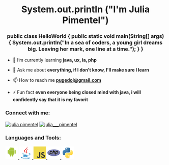 <h1 align="center">System.out.println ("I'm Julia Pimentel")</h1>
<h3 align="center">public class HelloWorld {
    public static void main(String[] args) {
        System.out.println("In a sea of coders, a young girl dreams big. Leaving her mark, one line at a time.");
    }
}
</h3>

- 🌱 I’m currently learning **java, ux, ia, php**

- 💬 Ask me about **everything, if I don't know, I'll make sure I learn**

- 📫 How to reach me **pugedoj@gmail.com**

- ⚡ Fun fact **even everyone being closed mind with java, i will confidently say that it is my favorit**

<h3 align="left">Connect with me:</h3>
<p align="left">
<a href="https://linkedin.com/in/julia pimentel" target="blank"><img align="center" src="https://raw.githubusercontent.com/rahuldkjain/github-profile-readme-generator/master/src/images/icons/Social/linked-in-alt.svg" alt="julia pimentel" height="30" width="40" /></a>
<a href="https://instagram.com/julia___pimentel" target="blank"><img align="center" src="https://raw.githubusercontent.com/rahuldkjain/github-profile-readme-generator/master/src/images/icons/Social/instagram.svg" alt="julia___pimentel" height="30" width="40" /></a>
</p>

<h3 align="left">Languages and Tools:</h3>
<p align="left"> <a href="https://developer.android.com" target="_blank" rel="noreferrer"> <img src="https://raw.githubusercontent.com/devicons/devicon/master/icons/android/android-original-wordmark.svg" alt="android" width="40" height="40"/> </a> <a href="https://www.java.com" target="_blank" rel="noreferrer"> <img src="https://raw.githubusercontent.com/devicons/devicon/master/icons/java/java-original.svg" alt="java" width="40" height="40"/> </a> <a href="https://developer.mozilla.org/en-US/docs/Web/JavaScript" target="_blank" rel="noreferrer"> <img src="https://raw.githubusercontent.com/devicons/devicon/master/icons/javascript/javascript-original.svg" alt="javascript" width="40" height="40"/> </a> <a href="https://www.php.net" target="_blank" rel="noreferrer"> <img src="https://raw.githubusercontent.com/devicons/devicon/master/icons/php/php-original.svg" alt="php" width="40" height="40"/> </a> <a href="https://www.python.org" target="_blank" rel="noreferrer"> <img src="https://raw.githubusercontent.com/devicons/devicon/master/icons/python/python-original.svg" alt="python" width="40" height="40"/> </a> </p>
